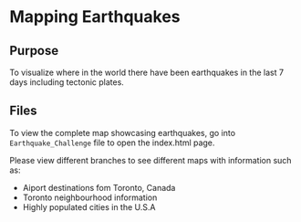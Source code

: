 # Mapping Earthquakes

## Purpose

To visualize where in the world there have been earthquakes in the last 7 days including tectonic plates.

## Files

To view the complete map showcasing earthquakes, go into `Earthquake_Challenge` file to open the index.html page.

Please view different branches to see different maps with information such as:
- Aiport destinations fom Toronto, Canada
- Toronto neighbourhood information
- Highly populated cities in the U.S.A